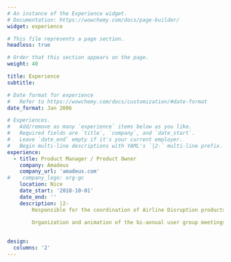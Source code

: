 ```yaml
---
# An instance of the Experience widget.
# Documentation: https://wowchemy.com/docs/page-builder/
widget: experience

# This file represents a page section.
headless: true

# Order that this section appears on the page.
weight: 40

title: Experience
subtitle:

# Date format for experience
#   Refer to https://wowchemy.com/docs/customization/#date-format
date_format: Jan 2006

# Experiences.
#   Add/remove as many `experience` items below as you like.
#   Required fields are `title`, `company`, and `date_start`.
#   Leave `date_end` empty if it's your current employer.
#   Begin multi-line descriptions with YAML's `|2-` multi-line prefix.
experience:
  - title: Product Manager / Product Owner
    company: Amadeus
    company_url: 'amadeus.com'
#    company_logo: org-gc
    location: Nice
    date_start: '2018-10-01'
    date_end: ''
    description: |2-
        Responsible for the coordination of Airline Disruption products from inception, development (~50 engineers) to deployment. Direct contact with the whole community of airlines (140+ clients).
        
        Organization and animation of the bi-annual user group meetings with airline customers from all over the world, running regular project status meetings with Airline Champions and program budget reporting to internal steering committee (~$2M/year).

           
design:
  columns: '2'
---
```

